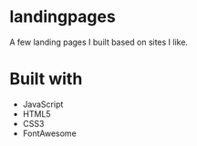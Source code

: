 # landingpages
A few landing pages I built based on sites I like. 

# Built with
* JavaScript
* HTML5
* CSS3
* FontAwesome
